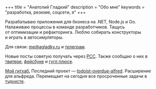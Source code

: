 +++
title = "Анатолий Гладкий"
description = "Обо мне"
keywords = "разработка, резюме, соцсети, я"
+++

<div>
<p>
Разрабатываю приложения для бизнеса на .NET, Node.js и Go. Налаживаю процессы в команде разработчиков. Тащусь от оптимизации и рефакторинга. Люблю собирать конструкторы и играть в автосимуляторы.
</p>
<p>
Для связи: <a href="mailto:me@agladky.ru">me@agladky.ru</a> и <a href="https://telegram.me/agladky">телеграм</a>.
</p>
<p>
Новые посты советую получать через <a class="rss" href="http://www.agladky.ru/index.xml">РСС</a>. Также сообщаю о них в <a href="https://twitter.com/agladky">твитере</a>, <a href="https://www.facebook.com/agladkiy">фейсбуке</a> и <a href="https://plus.google.com/u/0/110229193673754543757">гугл плюсе</a>.
</p>
<p>
<a href="https://github.com/agladky">Мой гитхаб.</a> Последний проект — <a href="https://github.com/agladky/todoist-overdue-alfred">todoist-overdue-alfred</a>. Расширение для альфреда. Перемещает на сегодня все просроченные задачи в <a href="https://todoist.com/">тудуисте</a>.
</p>
</div>
